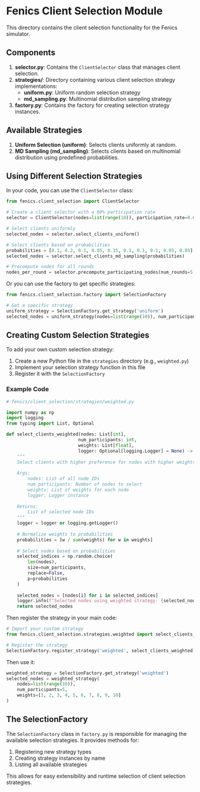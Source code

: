 # Fenics Client Selection Module

This directory contains the client selection functionality for the Fenics simulator.

## Components

1. **selector.py**: Contains the `ClientSelector` class that manages client selection.
2. **strategies/**: Directory containing various client selection strategy implementations:
   - **uniform.py**: Uniform random selection strategy
   - **md_sampling.py**: Multinomial distribution sampling strategy
3. **factory.py**: Contains the factory for creating selection strategy instances.

## Available Strategies

1. **Uniform Selection (uniform)**: Selects clients uniformly at random.
2. **MD Sampling (md_sampling)**: Selects clients based on multinomial distribution using predefined probabilities.

## Using Different Selection Strategies

In your code, you can use the `ClientSelector` class:

```python
from fenics.client_selection import ClientSelector

# Create a client selector with a 60% participation rate
selector = ClientSelector(nodes=list(range(10)), participation_rate=0.6)

# Select clients uniformly
selected_nodes = selector.select_clients_uniform()

# Select clients based on probabilities
probabilities = [0.1, 0.2, 0.1, 0.05, 0.15, 0.1, 0.1, 0.1, 0.05, 0.05]
selected_nodes = selector.select_clients_md_sampling(probabilities)

# Precompute nodes for all rounds
nodes_per_round = selector.precompute_participating_nodes(num_rounds=5, probabilities=probabilities)
```

Or you can use the factory to get specific strategies:

```python
from fenics.client_selection.factory import SelectionFactory

# Get a specific strategy
uniform_strategy = SelectionFactory.get_strategy('uniform')
selected_nodes = uniform_strategy(nodes=list(range(10)), num_participants=5)
```

## Creating Custom Selection Strategies

To add your own custom selection strategy:

1. Create a new Python file in the `strategies` directory (e.g., `weighted.py`)
2. Implement your selection strategy function in this file
3. Register it with the `SelectionFactory`

### Example Code

```python
# fenics/client_selection/strategies/weighted.py

import numpy as np
import logging
from typing import List, Optional

def select_clients_weighted(nodes: List[int], 
                           num_participants: int, 
                           weights: List[float],
                           logger: Optional[logging.Logger] = None) -> List[int]:
    """
    Select clients with higher preference for nodes with higher weights.
    
    Args:
        nodes: List of all node IDs
        num_participants: Number of nodes to select
        weights: List of weights for each node
        logger: Logger instance
        
    Returns:
        List of selected node IDs
    """
    logger = logger or logging.getLogger()
    
    # Normalize weights to probabilities
    probabilities = [w / sum(weights) for w in weights]
    
    # Select nodes based on probabilities
    selected_indices = np.random.choice(
        len(nodes), 
        size=num_participants, 
        replace=False, 
        p=probabilities
    )
    
    selected_nodes = [nodes[i] for i in selected_indices]
    logger.info(f"Selected nodes using weighted strategy: {selected_nodes}")
    return selected_nodes
```

Then register the strategy in your main code:

```python
# Import your custom strategy
from fenics.client_selection.strategies.weighted import select_clients_weighted

# Register the strategy
SelectionFactory.register_strategy('weighted', select_clients_weighted)
```

Then use it:

```python
weighted_strategy = SelectionFactory.get_strategy('weighted')
selected_nodes = weighted_strategy(
    nodes=list(range(10)), 
    num_participants=5, 
    weights=[1, 2, 3, 4, 5, 6, 7, 8, 9, 10]
)
```

## The SelectionFactory

The `SelectionFactory` class in `factory.py` is responsible for managing the available selection strategies. It provides methods for:

1. Registering new strategy types
2. Creating strategy instances by name
3. Listing all available strategies

This allows for easy extensibility and runtime selection of client selection strategies.